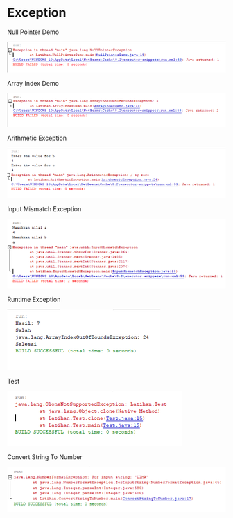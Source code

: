 # Exception

Null Pointer Demo

![alt text](https://github.com/RickyRahmadani10/Exception/blob/master/NullPointerDemo.PNG)

Array Index Demo

![alt text](https://github.com/RickyRahmadani10/Exception/blob/master/ArrayIndexDemo.PNG)

Arithmetic Exception

![alt text](https://github.com/RickyRahmadani10/Exception/blob/master/ArithmeticException.PNG)

Input Mismatch Exception

![alt text](https://github.com/RickyRahmadani10/Exception/blob/master/InputMismatchException.PNG)

Runtime Exception 

![alt text](https://github.com/RickyRahmadani10/Exception/blob/master/RuntimeException.PNG)

Test  

![alt text](https://github.com/RickyRahmadani10/Exception/blob/master/Test.PNG)

Convert String To Number   

![alt text](https://github.com/RickyRahmadani10/Exception/blob/master/ConvertStringToNumber.PNG)
